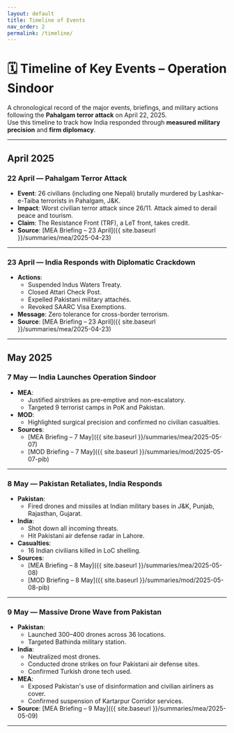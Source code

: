 ```yaml
---
layout: default
title: Timeline of Events
nav_order: 2
permalink: /timeline/
---
```


# 🗓 Timeline of Key Events – Operation Sindoor

A chronological record of the major events, briefings, and military actions following the **Pahalgam terror attack** on April 22, 2025.  
Use this timeline to track how India responded through **measured military precision** and **firm diplomacy**.

---

## April 2025

### 22 April — Pahalgam Terror Attack
- **Event**: 26 civilians (including one Nepali) brutally murdered by Lashkar-e-Taiba terrorists in Pahalgam, J&K.
- **Impact**: Worst civilian terror attack since 26/11. Attack aimed to derail peace and tourism.
- **Claim**: The Resistance Front (TRF), a LeT front, takes credit.  
- **Source**: [MEA Briefing – 23 April]({{ site.baseurl }}/summaries/mea/2025-04-23)

---

### 23 April — India Responds with Diplomatic Crackdown
- **Actions**:
  - Suspended Indus Waters Treaty.
  - Closed Attari Check Post.
  - Expelled Pakistani military attachés.
  - Revoked SAARC Visa Exemptions.
- **Message**: Zero tolerance for cross-border terrorism.
- **Source**: [MEA Briefing – 23 April]({{ site.baseurl }}/summaries/mea/2025-04-23)

---

## May 2025

### 7 May — India Launches Operation Sindoor
- **MEA**:
  - Justified airstrikes as pre-emptive and non-escalatory.
  - Targeted 9 terrorist camps in PoK and Pakistan.
- **MOD**:
  - Highlighted surgical precision and confirmed no civilian casualties.
- **Sources**:
  - [MEA Briefing – 7 May]({{ site.baseurl }}/summaries/mea/2025-05-07)
  - [MOD Briefing – 7 May]({{ site.baseurl }}/summaries/mod/2025-05-07-pib)

---

### 8 May — Pakistan Retaliates, India Responds
- **Pakistan**:
  - Fired drones and missiles at Indian military bases in J&K, Punjab, Rajasthan, Gujarat.
- **India**:
  - Shot down all incoming threats.
  - Hit Pakistani air defense radar in Lahore.
- **Casualties**:
  - 16 Indian civilians killed in LoC shelling.
- **Sources**:
  - [MEA Briefing – 8 May]({{ site.baseurl }}/summaries/mea/2025-05-08)
  - [MOD Briefing – 8 May]({{ site.baseurl }}/summaries/mod/2025-05-08-pib)

---

### 9 May — Massive Drone Wave from Pakistan
- **Pakistan**:
  - Launched 300–400 drones across 36 locations.
  - Targeted Bathinda military station.
- **India**:
  - Neutralized most drones.
  - Conducted drone strikes on four Pakistani air defense sites.
  - Confirmed Turkish drone tech used.
- **MEA**:
  - Exposed Pakistan's use of disinformation and civilian airliners as cover.
  - Confirmed suspension of Kartarpur Corridor services.
- **Source**: [MEA Briefing – 9 May]({{ site.baseurl }}/summaries/mea/2025-05-09)

---
